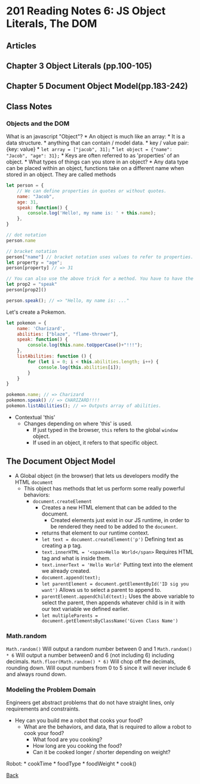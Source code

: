 # 201 Reading Notes 6: JS Object Literals, The DOM

## Articles

## Chapter 3 Object Literals (pp.100-105)

## Chapter 5 Document Object Model(pp.183-242)


## Class Notes

### Objects and the DOM

What is an javascript "Object"?
    * An object is much like an array:
        * It is a data structure.
            * anything that can contain / model data.
            * key / value pair: {key: value}
                * `let array = ["jacob", 31];`
                * `let object = {"name": "Jacob", "age": 31};`
            * Keys are often referred to as 'properties' of an object.
        * What types of things can you store in an object?
            * Any data type can be placed within an object, functions take on a different name when stored in an object. They are called methods
```js
let person = {
    // We can define properties in quotes or without quotes.
    name: "Jacob",
    age: 31,
    speak: function() {
        console.log('Hello!, my name is: ' + this.name);
    },
}

// dot notation
person.name

// bracket notation
person["name"] // bracket notation uses values to refer to properties. Bracket notation requires quotes. You can set a variable to a string and put in the variable directly.
let property = "age";
person[property] // => 31

// You can also use the above trick for a method. You have to have the () after to run the method still. Otherwise it will just tell you it is a function.
let prop2 = "speak"
person[prop2]()

person.speak(); // => "Hello, my name is: ..."
```

Let's create a Pokemon.

```js
let pokemon = {
    name: 'Charizard',
    abilities: ["blaze", "flame-thrower"],
    speak: function() {
        console.log(this.name.toUpperCase()+"!!!");
    },
    listAbilities: function () {
        for (let i = 0; i < this.abilities.length; i++) {
            console.log(this.abilities[i]);
        }
    }
}

pokemon.name; // => Charizard
pokemon.speak() // => CHARIZARD!!!!
pokemon.listAbilities(); // => Outputs array of abilities.
```

* Contextual 'this'
    * Changes depending on where 'this' is used.
        * If just typed in the browser, `this` refers to the global `window` object.
        * If used in an object, it refers to that specific object.

## The Document Object Model

* A Global object (in the browser) that lets us developers modify the HTML `document`
    * This object has methods that let us perform some really powerful behaviors:
        * `document.createElement`
            * Creates a new HTML element that can be added to the document.
                * Created elements just exist in our JS runtime, in order to be rendered they need to be added to the `document`.
            * returns that element to our runtime context.
            * `let text = document.createElement('p')` Defining text as creating a p tag.
            * `text.innerHTML = '<span>Hello World</span>` Requires HTML tag and what is inside them.
            * `text.innerText = 'Hello World'` Putting text into the element we already created.
            * `document.append(text);`
            * `let parentElement = document.getElementById('ID sig you want')` Allows us to select a parent to append to.
            * `parentElement.appendChild(text);` Uses the above variable to select the parent, then appends whatever child is in it with our text variable we defined earlier.
            * `let multipleParents = document.getElementsByClassName('Given Class Name')`

### Math.random

`Math.random()` Will output a random number between 0 and 1
`Math.random() * 6` Will output a number between0 and 6 (not including 6) including decimals.
`Math.floor(Math.random() * 6)` Will chop off the decimals, rounding down. Will ouput numbers from 0 to 5 since it will never include 6 and always round down.

### Modeling the Problem Domain

Engineers get abstract problems that do not have straight lines, only requirements and constraints.
* Hey can you build me a robot that cooks your food?
    * What are the behaviors, and data, that is required to allow a robot to cook your food?
        * What food are you cooking?
        * How long are you cooking the food?
        * Can it be cooked longer / shorter depending on weight?

Robot:
    * cookTime
    * foodType
    * foodWeight
    * cook()


[Back](README.md)